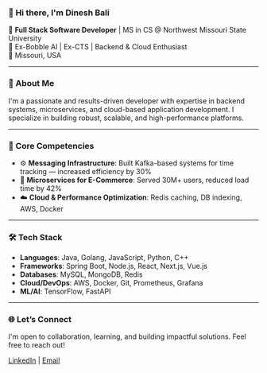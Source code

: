 ### 👋 Hi there, I'm Dinesh Bali

🔹 **Full Stack Software Developer** | MS in CS @ Northwest Missouri State University  
🔹 Ex-Bobble AI | Ex-CTS | Backend & Cloud Enthusiast  
📍 Missouri, USA

---

### 🚀 About Me
I'm a passionate and results-driven developer with expertise in backend systems, microservices, and cloud-based application development. I specialize in building robust, scalable, and high-performance platforms.

---

### 🧠 Core Competencies
- ⚙️ **Messaging Infrastructure**: Built Kafka-based systems for time tracking — increased efficiency by 30%
- 🛒 **Microservices for E-Commerce**: Served 30M+ users, reduced load time by 42%
- ☁️ **Cloud & Performance Optimization**: Redis caching, DB indexing, AWS, Docker

---

### 🛠️ Tech Stack
- **Languages**: Java, Golang, JavaScript, Python, C++
- **Frameworks**: Spring Boot, Node.js, React, Next.js, Vue.js
- **Databases**: MySQL, MongoDB, Redis
- **Cloud/DevOps**: AWS, Docker, Git, Prometheus, Grafana
- **ML/AI**: TensorFlow, FastAPI

---

### 🌐 Let’s Connect
I'm open to collaboration, learning, and building impactful solutions. Feel free to reach out!

[LinkedIn](https://www.linkedin.com/in/dinesh-bali-954970177/) | [Email](mailto:dineshbali45@gmail.com)
